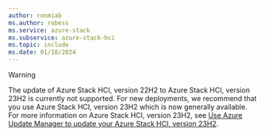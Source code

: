 ```yaml
---
author: ronmiab
ms.author: robess
ms.service: azure-stack
ms.subservice: azure-stack-hci
ms.topic: include
ms.date: 01/18/2024
---
```


<!-- Applies to all update articles for Azure Stack HCI, version 22H2 -->

> [!WARNING]
> The update of Azure Stack HCI, version 22H2 to Azure Stack HCI, version 23H2 is currently not supported. For new deployments, we recommend that you use Azure Stack HCI, version 23H2 which is now generally available. For more information on Azure Stack HCI, version 23H2, see [Use Azure Update Manager to update your Azure Stack HCI, version 23H2](../hci/update/azure-update-manager-23h2.md).

